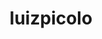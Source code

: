 ---
title: luizpicolo
github: https://github.com/luizpicolo
mode: dark
transition: 3s
archetype:
  - Little Bit of Everything
---